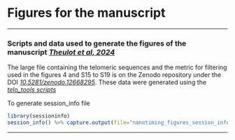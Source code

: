 # Figures for the manuscript  

***

### Scripts and data used to generate the figures of the manuscript [*Theulot et al, 2024*](https://doi.org/10.1038/s41467-024-55520-3)

The large file containing the telomeric sequences and the metric for filtering used in the figures 4 and S15 to S19 is on the Zenodo repository under the DOI [*10.5281/zenodo.12668295*](https://doi.org/10.5281/zenodo.12668295). These data were generated using the [*telo_tools scripts*](https://github.com/touala/telo_tools)

To generate session_info file  

```R
library(sessioninfo)  
session_info() %>% capture.output(file="nanotiming_figures_session_info.txt")
```  

***
